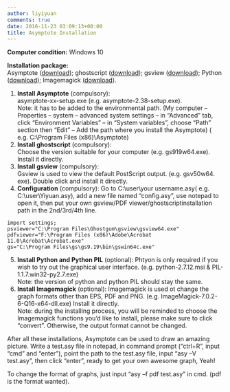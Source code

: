 ```yaml
---
author: liyiyuan
comments: true
date: 2016-11-23 03:09:13+00:00
title: Asymptote Installation
---
```

**Computer condition:** Windows 10 
 
**Installation package:**    
Asymptote ([download](http://asymptote.sourceforge.net));
ghostscript ([download](http://downloads.ghostscript.com/public/));
gsview ([download](http://pages.cs.wisc.edu/~ghost/gsview/));
Python ([download](https://www.python.org/));
Imagemagick ([download](https://www.imagemagick.org/script/download.php)).

1.	**Install Asymptote** (compulsory):  
asymptote-xx-setup.exe (e.g. asymptote-2.38-setup.exe).   
Note: it has to be added to the environmental path. (My computer 
– Properties – system – advanced system settings – in “Advanced” tab, 
click “Environment Variables” – in “System variables”, choose “Path” 
section then “Edit” – Add the path where you install the Asymptote) 
( e.g. C:\Program Files (x86)\Asymptote)
2.	**Install ghostscript** (compulsory):   
Choose the version suitable for your computer (e.g. gs919w64.exe). 
Install it directly.
3.	**Install gsview** (compulsory):   
Gsview is used to view the default PostScript output. (e.g. gsv50w64.
exe). Double click and install it directly.
4.	**Configuration** (compulsory): 
Go to C:\user\your username\.asy( e.g. C:\user\Yiyuan\.asy), add a 
new file named “config.asy”, use notepad to open it, then put your own 
gsview/PDF viewer/ghostscriptinstallation path in the 2nd/3rd/4th line.    
   ```    
   import settings;
   psviewer="C:\Program Files\Ghostgum\gsview\gsview64.exe"
   pdfviewer="F:\Program Files (x86)\Adobe\Acrobat 11.0\Acrobat\Acrobat.exe"
   gs="C:\Program Files\gs\gs9.19\bin\gswin64c.exe"
   ```	

5.	**Install Python and Python PIL** (optional): 
Phtyon is only required if you wish to try out the graphical user 
interface. (e.g. python-2.7.12.msi & PIL-1.1.7.win32-py2.7.exe)    
Note: the version of python and python PIL should stay the same.
6.	**Install Imagemagick** (optional): 
Imagemagick is used ot change the graph formats other than EPS, PDF 
and PNG. (e.g. ImageMagick-7.0.2-6-Q16-x64-dll.exe) Install it 
directly.    
Note: during the installing process, you will be reminded to choose 
the Imagemagick functions you’d like to install, please make sure to 
click “convert”. Otherwise, the output format cannot be changed.

After all these installations, Asymptote can be used to draw an 
amazing picture. Write a test.asy file in notepad, in command prompt 
(“ctrl+R”, input “cmd” and “enter”), point the path to the test.asy 
file, input “asy –V test.asy”, then click “enter”, ready to get your 
own awesome graph, Yeah!

To change the format of graphs, just input “asy –f pdf test.asy” in 
cmd. (pdf is the format wanted).

